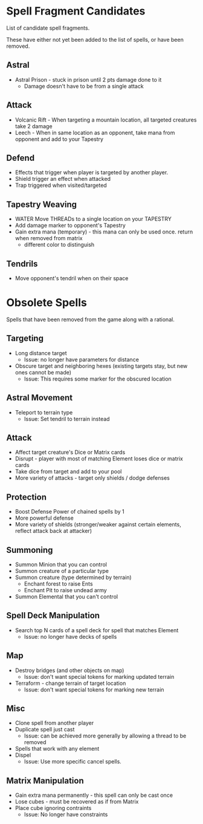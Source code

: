 # Spell Fragment Candidates

List of candidate spell fragments.

These have either not yet
been added to the list of spells, or have been removed.

## Astral

* Astral Prison - stuck in prison until 2 pts damage done to it
	* Damage doesn't have to be from a single attack

## Attack

* Volcanic Rift - When targeting a mountain location, all targeted creatures take 2 damage
* Leech - When in same location as an opponent, take mana from opponent and add to your Tapestry

## Defend

* Effects that trigger when player is targeted by another player.
* Shield trigger an effect when attacked
* Trap triggered when visited/targeted

## Tapestry Weaving

* WATER Move <n> THREADs to a single location on your TAPESTRY
* Add damage marker to opponent's Tapestry
* Gain extra mana (temporary) - this mana can only be used once. return when removed from matrix
	* different color to distinguish

## Tendrils

* Move opponent's tendril when on their space

# Obsolete Spells

Spells that have been removed from the game along with a rational.

## Targeting

* Long distance target
	* Issue: no longer have parameters for distance
* Obscure target and neighboring hexes (existing targets stay, but new ones cannot be made)
	* Issue: This requires some marker for the obscured location

## Astral Movement

* Teleport to terrain type
	* Issue: Set tendril to terrain instead

## Attack

* Affect target creature's Dice or Matrix cards
* Disrupt - player with most of matching Element loses dice or matrix cards
* Take dice from target and add to your pool
* More variety of attacks - target only shields / dodge defenses

## Protection

* Boost Defense Power of chained spells by 1
* More powerful defense
* More variety of shields (stronger/weaker against certain elements, reflect attack back at attacker)

## Summoning

* Summon Minion that you can control
* Summon creature of a particular type
* Summon creature (type determined by terrain)
	* Enchant forest to raise Ents
	* Enchant Pit to raise undead army
* Summon Elemental that you can't control

## Spell Deck Manipulation

* Search top N cards of a spell deck for spell that matches Element
	* Issue: no longer have decks of spells

## Map

* Destroy bridges (and other objects on map)
	* Issue: don't want special tokens for marking updated terrain
* Terraform - change terrain of target location
	* Issue: don't want special tokens for marking new terrain

## Misc

* Clone spell from another player
* Duplicate spell just cast
	* Issue: can be achieved more generally by allowing a thread to be removed
* Spells that work with any element
* Dispel
	* Issue: Use more specific cancel spells.

## Matrix Manipulation

* Gain extra mana permanently - this spell can only be cast once
* Lose cubes - must be recovered as if from Matrix
* Place cube ignoring contraints
	* Issue: No longer have constraints

